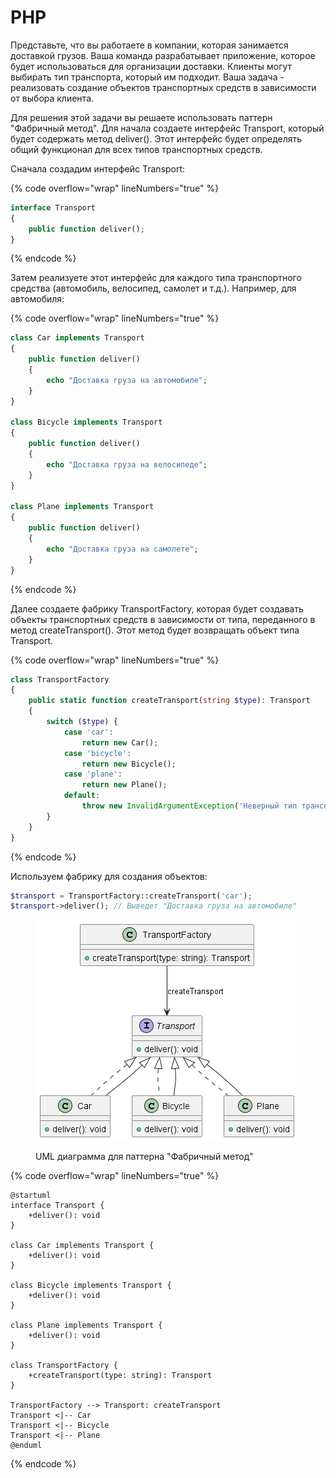 # PHP

Представьте, что вы работаете в компании, которая занимается доставкой грузов. Ваша команда разрабатывает приложение, которое будет использоваться для организации доставки. Клиенты могут выбирать тип транспорта, который им подходит. Ваша задача - реализовать создание объектов транспортных средств в зависимости от выбора клиента.

Для решения этой задачи вы решаете использовать паттерн "Фабричный метод". Для начала создаете интерфейс Transport, который будет содержать метод deliver(). Этот интерфейс будет определять общий функционал для всех типов транспортных средств.

Сначала создадим интерфейс Transport:

{% code overflow="wrap" lineNumbers="true" %}
```php
interface Transport
{
    public function deliver();
}
```
{% endcode %}

Затем реализуете этот интерфейс для каждого типа транспортного средства (автомобиль, велосипед, самолет и т.д.). Например, для автомобиля:

{% code overflow="wrap" lineNumbers="true" %}
```php
class Car implements Transport
{
    public function deliver()
    {
        echo "Доставка груза на автомобиле";
    }
}

class Bicycle implements Transport
{
    public function deliver()
    {
        echo "Доставка груза на велосипеде";
    }
}

class Plane implements Transport
{
    public function deliver()
    {
        echo "Доставка груза на самолете";
    }
}
```
{% endcode %}

Далее создаете фабрику TransportFactory, которая будет создавать объекты транспортных средств в зависимости от типа, переданного в метод createTransport(). Этот метод будет возвращать объект типа Transport.

{% code overflow="wrap" lineNumbers="true" %}
```php
class TransportFactory
{
    public static function createTransport(string $type): Transport
    {
        switch ($type) {
            case 'car':
                return new Car();
            case 'bicycle':
                return new Bicycle();
            case 'plane':
                return new Plane();
            default:
                throw new InvalidArgumentException('Неверный тип транспорта');
        }
    }
}
```
{% endcode %}

Используем фабрику для создания объектов:

```php
$transport = TransportFactory::createTransport('car');
$transport->deliver(); // Выведет "Доставка груза на автомобиле"
```

<figure><img src="../../../../../.gitbook/assets/image (1) (1) (1) (1) (1) (1) (1) (1) (1) (1) (1) (1).png" alt=""><figcaption><p>UML диаграмма для паттерна "Фабричный метод"</p></figcaption></figure>

{% code overflow="wrap" lineNumbers="true" %}
```plant-uml
@startuml
interface Transport {
    +deliver(): void
}

class Car implements Transport {
    +deliver(): void
}

class Bicycle implements Transport {
    +deliver(): void
}

class Plane implements Transport {
    +deliver(): void
}

class TransportFactory {
    +createTransport(type: string): Transport
}

TransportFactory --> Transport: createTransport
Transport <|-- Car
Transport <|-- Bicycle
Transport <|-- Plane
@enduml

```
{% endcode %}
